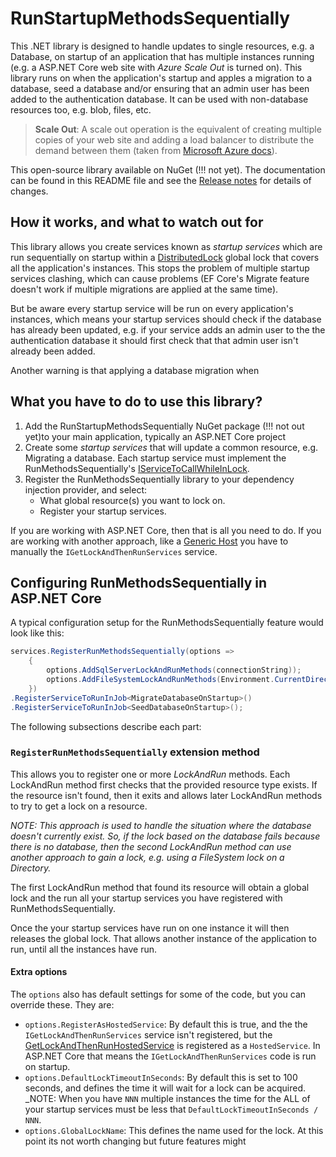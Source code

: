 # RunStartupMethodsSequentially

This .NET library is designed to handle updates to single resources, e.g. a Database, on startup of an application that has multiple instances running (e.g. a ASP.NET Core web site with _Azure Scale Out_ is turned on). This library runs on when the application's startup and apples a migration to a database, seed a database and/or ensuring that an admin user has been added to the authentication database. It can be used with non-database resources too, e.g. blob, files, etc.

> **Scale Out**: A scale out operation is the equivalent of creating multiple copies of your web site and adding a load balancer to distribute the demand  between them (taken from [Microsoft Azure docs](https://azure.microsoft.com/en-gb/blog/scaling-up-and-scaling-out-in-windows-azure-web-sites/)).

This open-source library available on NuGet (!!! not yet). The documentation can be found in this README file and see the [Release notes](https://github.com/JonPSmith/RunStartupMethodsSequentially/blob/main/ReleaseNotes.md) for details of changes.

## How it works, and what to watch out for

This library allows you create services known as _startup services_ which are run sequentially on startup within a [DistributedLock](https://github.com/madelson/DistributedLock) global lock that covers all the application's instances. This stops the problem of multiple startup services clashing, which can cause problems (EF Core's Migrate feature doesn't work if multiple migrations are applied at the same time).

But be aware every startup service will be run on every application's instances, which means your startup services should check if the database has already been updated, e.g. if your service adds an admin user to the the authentication database it should first check that that admin user isn't already been added.

Another warning is that applying a database migration when  

## What you have to do to use this library?

1. Add the RunStartupMethodsSequentially NuGet package (!!! not out yet)to your main application, typically an ASP.NET Core project
2. Create some _startup services_ that will update a common resource, e.g. Migrating a database. Each startup service must implement the RunMethodsSequentially's [IServiceToCallWhileInLock](https://github.com/JonPSmith/RunStartupMethodsSequentially/blob/main/RunMethodsSequentially/IServiceToCallWhileInLock.cs).
3. Register the RunMethodsSequentially library to your dependency injection provider, and select:
   - What global resource(s) you want to lock on.
   - Register your startup services.

If you are working with ASP.NET Core, then that is all you need to do. If you are working with another approach, like a [Generic Host](https://docs.microsoft.com/en-us/aspnet/core/fundamentals/host/generic-host) you have to manually the `IGetLockAndThenRunServices` service.

## Configuring RunMethodsSequentially in ASP.NET Core

A typical configuration setup for the RunMethodsSequentially feature would look like this:

```c#
services.RegisterRunMethodsSequentially(options =>
    {
        options.AddSqlServerLockAndRunMethods(connectionString));
        options.AddFileSystemLockAndRunMethods(Environment.CurrentDirectory);
    })
.RegisterServiceToRunInJob<MigrateDatabaseOnStartup>()
.RegisterServiceToRunInJob<SeedDatabaseOnStartup>();
```

The following subsections describe each part:

### `RegisterRunMethodsSequentially` extension method

This allows you to register one or more _LockAndRun_ methods. Each LockAndRun method first checks that the provided resource type exists. If the resource isn't found, then it exits and allows later LockAndRun methods to try to get a lock on a resource.

_NOTE: This approach is used to handle the situation where the database doesn't currently exist. So, if the lock based on the database fails because there is no database, then the second LockAndRun method can use another approach to gain a lock, e.g. using a FileSystem lock on a Directory._

The first LockAndRun method that found its resource will obtain a global lock and the run all your startup services you have registered with RunMethodsSequentially.

Once the your startup services have run on one instance it will then releases the global lock. That allows another instance of the application to run, until all the instances have run.

#### Extra options

The `options` also has default settings for some of the code, but you can override these. They are:

- `options.RegisterAsHostedService`: By default this is true, and the the `IGetLockAndThenRunServices` service isn't registered, but the [GetLockAndThenRunHostedService](https://github.com/JonPSmith/RunStartupMethodsSequentially/blob/main/RunMethodsSequentially/LockAndRunCode/GetLockAndThenRunHostedService.cs) is registered as a `HostedService`. In ASP.NET Core that means the `IGetLockAndThenRunServices` code is run on startup.
- `options.DefaultLockTimeoutInSeconds`: By default this is set to 100 seconds, and defines the time it will wait for a lock can be acquired. _NOTE: When you have `NNN` multiple instances the time for the ALL of your startup services must be less that `DefaultLockTimeoutInSeconds / NNN`.
- `options.GlobalLockName`: This defines the name used for the lock. At this point its not worth changing but future features might 
